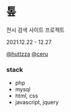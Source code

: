 # 톺

전시 검색 사이트 프로젝트

2021.12.22 - 12.27

[@huttzza](https://github.com/huttzza) [@ceru](https://github.com/ceruuuu)

### stack

* php
* mysql
* html, css
* javascript, jquery
